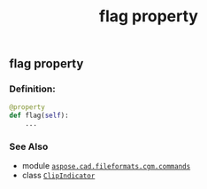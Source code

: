﻿---
title: flag property
second_title: Aspose.CAD for Python via .NET API References
description: 
type: docs
weight: 80
url: /python-net/aspose.cad.fileformats.cgm.commands/clipindicator/flag/
is_root: false
---

## flag property

### Definition:
```python
@property
def flag(self):
    ...
```

### See Also
* module [`aspose.cad.fileformats.cgm.commands`](../../)
* class [`ClipIndicator`](/cad/python-net/aspose.cad.fileformats.cgm.commands/clipindicator)
